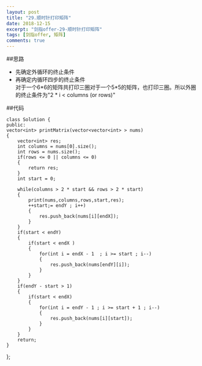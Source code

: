 ```yaml
---
layout: post
title: "29.顺时针打印矩阵"
date: 2018-12-15
excerpt: "剑指offer-29-顺时针打印矩阵"
tags: [剑指offer, 矩阵]
comments: true
---
```




##思路
    
- 先确定外循环的终止条件  
- 再确定内循环四步的终止条件  
对于一个6\*6的矩阵共打印三圈对于一个5*5的矩阵，也打印三圈。所以外圈的终止条件为"2 \* i < columns (or rows)"  

##代码

	class Solution {
	public:
    vector<int> printMatrix(vector<vector<int> > nums)
    {
        vector<int> res;
        int columns = nums[0].size();
        int rows = nums.size();
        if(rows <= 0 || columns <= 0)
        {
            return res;
        }
        int start = 0;

        while(columns > 2 * start && rows > 2 * start)
        {
            print(nums,columns,rows,start,res);
            ++start;= endY ; i++)
            {
                res.push_back(nums[i][endX]);
            }
        }
        if(start < endY)
        {
            if(start < endX )
            {
                for(int i = endX - 1  ; i >= start ; i--)
                {
                    res.push_back(nums[endY][i]);
                }
            }
        }
        if(endY - start > 1)
        {
            if(start < endX)
            {
                for(int i = endY - 1 ; i >= start + 1 ; i--)
                {
                    res.push_back(nums[i][start]);
                }
            }
        }
        return;
    }
};